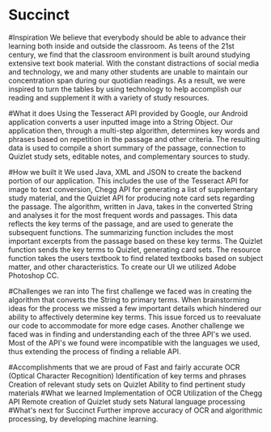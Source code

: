 # Succinct

#Inspiration
We believe that everybody should be able to advance their learning both inside and outside the classroom. As teens of the 21st century, we find that the classroom environment is built around studying extensive text book material. With the constant distractions of social media and technology, we and many other students are unable to maintain our concentration span during our quotidian readings. As a result, we were inspired to turn the tables by using technology to help accomplish our reading and supplement it with a variety of study resources.

#What it does
Using the Tesseract API provided by Google, our Android application converts a user inputted image into a String Object. Our application then, through a multi-step algorithm, determines key words and phrases based on repetition in the passage and other criteria. The resulting data is used to compile a short summary of the passage, connection to Quizlet study sets, editable notes, and complementary sources to study.

#How we built it
We used Java, XML and JSON to create the backend portion of our application. This includes the use of the Tesseract API for image to text conversion, Chegg API for generating a list of supplementary study material, and the Quizlet API for producing note card sets regarding the passage. The algorithm, written in Java, takes in the converted String and analyses it for the most frequent words and passages. This data reflects the key terms of the passage, and are used to generate the subsequent functions. The summarizing function includes the most important excerpts from the passage based on these key terms. The Quizlet function sends the key terms to Quizlet, generating card sets. The resource function takes the users textbook to find related textbooks based on subject matter, and other characteristics. To create our UI we utilized Adobe Photoshop CC.

#Challenges we ran into
The first challenge we faced was in creating the algorithm that converts the String to primary terms. When brainstorming ideas for the process we missed a few important details which hindered our ability to affectively determine key terms. This issue forced us to reevaluate our code to accommodate for more edge cases. Another challenge we faced was in finding and understanding each of the three API's we used. Most of the API's we found were incompatible with the languages we used, thus extending the process of finding a reliable API.

#Accomplishments that we are proud of
Fast and fairly accurate OCR (Optical Character Recognition)
Identification of key terms and phrases
Creation of relevant study sets on Quizlet
Ability to find pertinent study materials
#What we learned
Implementation of OCR
Utilization of the Chegg API
Remote creation of Quizlet study sets
Natural language processing
#What's next for Succinct
Further improve accuracy of OCR and algorithmic processing, by developing machine learning.
